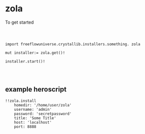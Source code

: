 # zola



To get started

```vlang



import freeflowuniverse.crystallib.installers.something. zola

mut installer:= zola.get()!

installer.start()!




```

## example heroscript


```hero
!!zola.install
    homedir: '/home/user/zola'
    username: 'admin'
    password: 'secretpassword'
    title: 'Some Title'
    host: 'localhost'
    port: 8888

```


